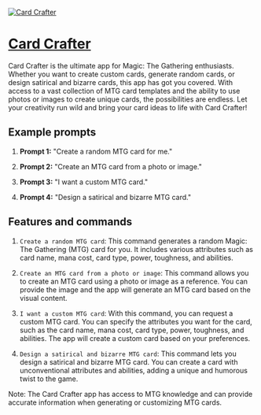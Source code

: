 [![Card Crafter](https://files.oaiusercontent.com/file-23cspCr8p0qJBok4Mwi5p6fT?se=2123-10-19T10%3A28%3A42Z&sp=r&sv=2021-08-06&sr=b&rscc=max-age%3D31536000%2C%20immutable&rscd=attachment%3B%20filename%3D9a0cb66e-35d9-426e-b6c0-525a0ae0fe93.png&sig=Bn2M8YbDJgzawvhiZsbRuFNoAWKrnJiIUNBwoUKXV8k%3D)](https://chat.openai.com/g/g-dFhIN37BK-card-crafter)

# [Card Crafter](https://chat.openai.com/g/g-dFhIN37BK-card-crafter)

Card Crafter is the ultimate app for Magic: The Gathering enthusiasts. Whether you want to create custom cards, generate random cards, or design satirical and bizarre cards, this app has got you covered. With access to a vast collection of MTG card templates and the ability to use photos or images to create unique cards, the possibilities are endless. Let your creativity run wild and bring your card ideas to life with Card Crafter!

## Example prompts

1. **Prompt 1:** "Create a random MTG card for me."

2. **Prompt 2:** "Create an MTG card from a photo or image."

3. **Prompt 3:** "I want a custom MTG card."

4. **Prompt 4:** "Design a satirical and bizarre MTG card."

## Features and commands

1. `Create a random MTG card`: This command generates a random Magic: The Gathering (MTG) card for you. It includes various attributes such as card name, mana cost, card type, power, toughness, and abilities.

2. `Create an MTG card from a photo or image`: This command allows you to create an MTG card using a photo or image as a reference. You can provide the image and the app will generate an MTG card based on the visual content.

3. `I want a custom MTG card`: With this command, you can request a custom MTG card. You can specify the attributes you want for the card, such as the card name, mana cost, card type, power, toughness, and abilities. The app will create a custom card based on your preferences.

4. `Design a satirical and bizarre MTG card`: This command lets you design a satirical and bizarre MTG card. You can create a card with unconventional attributes and abilities, adding a unique and humorous twist to the game.

Note: The Card Crafter app has access to MTG knowledge and can provide accurate information when generating or customizing MTG cards.